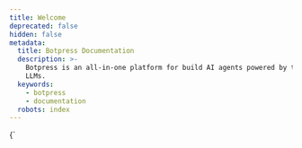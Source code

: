 ```yaml
---
title: Welcome
deprecated: false
hidden: false
metadata:
  title: Botpress Documentation
  description: >-
    Botpress is an all-in-one platform for build AI agents powered by the latest
    LLMs.
  keywords:
    - botpress
    - documentation
  robots: index
---
```

<HTMLBlock>{`
<!DOCTYPE html>
<html lang="en">
<head>
    <meta charset="UTF-8">
    <meta name="viewport" content="width=device-width, initial-scale=1.0">
    <title>Botpress Documentation</title>
    <style>
        :root {
            --primary-color: #2563eb;
            --secondary-color: #3b82f6;
            --text-color: #1f2937;
            --bg-color: #f8fafc;
            --card-bg: #ffffff;
            --hover-color: #1d4ed8;
        }

        body {
            font-family: 'Inter', -apple-system, BlinkMacSystemFont, sans-serif;
            margin: 0;
            padding: 0;
            background-color: var(--bg-color);
            color: var(--text-color);
            line-height: 1.6;
            background-image: 
                radial-gradient(circle at 100% 100%, rgba(37, 99, 235, 0.05) 0%, transparent 50%),
                radial-gradient(circle at 0% 0%, rgba(59, 130, 246, 0.05) 0%, transparent 50%);
            background-attachment: fixed;
        }

        .container {
            max-width: 1200px;
            margin: 0 auto;
            padding: 40px 20px;
        }

        .header {
            text-align: center;
            margin-bottom: 60px;
            display: flex;
            align-items: flex-end;
            justify-content: center;
            gap: 16px;
        }

        .header svg {
            width: 48px;
            height: 48px;
            margin-bottom: 19px;
        }

        .header h1 {
            font-size: 3.5em;
            margin: 0;
            background: linear-gradient(135deg, var(--primary-color), var(--secondary-color));
            -webkit-background-clip: text;
            -webkit-text-fill-color: transparent;
            margin-bottom: 20px;
            line-height: 1;
        }

        .grid {
            display: grid;
            grid-template-columns: repeat(auto-fit, minmax(300px, 1fr));
            gap: 30px;
            margin-top: 40px;
            animation: fadeIn 0.6s ease-out;
        }

        .card {
            background: var(--card-bg);
            padding: 32px;
            border-radius: 16px;
            box-shadow: 0 4px 6px -1px rgb(0 0 0 / 0.1), 0 2px 4px -2px rgb(0 0 0 / 0.1);
            transition: transform 0.2s ease, box-shadow 0.2s ease;
            position: relative;
            overflow: hidden;
        }

        .card::before {
            content: '';
            position: absolute;
            top: 0;
            left: 0;
            right: 0;
            height: 4px;
            background: linear-gradient(90deg, var(--primary-color), var(--secondary-color));
            transform: translateY(-100%);
            transition: transform 0.3s ease;
        }

        .card:hover::before {
            transform: translateY(0);
        }

        .card:hover {
            transform: translateY(-5px);
            box-shadow: 0 10px 15px -3px rgb(0 0 0 / 0.1), 0 4px 6px -4px rgb(0 0 0 / 0.1);
        }

        .card h2 {
            font-size: 1.8em;
            margin-bottom: 20px;
            color: var(--primary-color);
            display: flex;
            align-items: center;
        }

        .card p {
            color: #4b5563;
            margin-bottom: 25px;
        }

        .btn {
            display: inline-block;
            padding: 12px 24px;
            font-size: 1em;
            font-weight: 600;
            color: #fff;
            background-color: var(--primary-color);
            text-decoration: none;
            border-radius: 8px;
            transition: all 0.2s ease;
            position: relative;
            overflow: hidden;
        }

        .btn::after {
            content: '';
            position: absolute;
            width: 100%;
            height: 100%;
            top: 0;
            left: 0;
            background: rgba(255, 255, 255, 0.1);
            transform: translateX(-100%);
            transition: transform 0.3s ease;
        }

        .btn:hover::after {
            transform: translateX(0);
        }

        .btn:hover {
            background-color: var(--hover-color);
            transform: translateY(-2px);
        }

        .links-container {
            margin-top: 30px;
        }

        .sub-link {
            display: block;
            padding: 12px 16px;
            margin: 10px 0;
            color: var(--text-color);
            text-decoration: none;
            border-radius: 8px;
            transition: all 0.2s ease;
            background-color: #f1f5f9;
        }

        .sub-link:hover {
            background-color: #e2e8f0;
            color: var(--primary-color);
            padding-left: 20px;
        }

        @media (max-width: 768px) {
            .container {
                padding: 20px;
            }
            
            .header h1 {
                font-size: 3em;
            }
            
            .card {
                padding: 24px;
            }
        }

        .header-description {
            text-align: center;
            margin-bottom: 40px;
        }

        .header-description p {
            font-size: 1.2em;
            color: #4b5563;
            max-width: 600px;
            margin: 0 auto;
        }

        @keyframes fadeIn {
            from { opacity: 0; transform: translateY(20px); }
            to { opacity: 1; transform: translateY(0); }
        }
    </style>
</head>
<body>
    <div class="container">
        <div class="header">
            <svg width="32" height="32" viewBox="0 0 32 32" fill="none" xmlns="http://www.w3.org/2000/svg">
                <rect width="32" height="32" rx="8" fill="#21201C"/>
                <path fill-rule="evenodd" clip-rule="evenodd" d="M21.0204 17.5548L23.5267 18.978C23.8173 19.1381 24.017 19.4583 23.9989 19.7963V22.6249C23.9989 22.963 23.8173 23.2654 23.5267 23.4433L21.0204 24.8666C20.7298 25.0445 20.3666 25.0445 20.0578 24.8666L17.5516 23.4433C17.2611 23.2833 17.0612 22.963 17.0795 22.6249V19.9565L11.2315 16.6475L12.3757 18.3198L10.941 19.1381C10.6504 19.316 10.2872 19.316 9.97842 19.1381L7.47219 17.7148C7.18161 17.5548 7 17.2523 7 16.9144V14.0679C7 13.7299 7.18161 13.4274 7.47219 13.2495L9.97842 11.8264C10.269 11.6484 10.6322 11.6484 10.941 11.8264L12.1941 12.5379L13.3019 13.1605L17.0795 11.0258V8.375C17.0795 8.03698 17.2611 7.73455 17.5516 7.55665L20.0578 6.13342C20.3484 5.95553 20.7116 5.95553 21.0204 6.13342L23.5267 7.55665C23.8173 7.71676 24.017 8.03698 23.9989 8.375V11.2037C23.9989 11.5417 23.8173 11.8441 23.5267 12.022L21.0204 13.4452C20.7298 13.6231 20.3666 13.6231 20.0578 13.4452L18.8047 12.7336L18.7321 12.698L20.0578 10.7945L17.715 12.1288L13.9376 14.2635V16.772L17.715 18.9068L18.8229 18.2842L20.076 17.5726C20.3484 17.3769 20.7298 17.3947 21.0204 17.5548Z" fill="#FDFDFC"/>
            </svg>
            <h1>Botpress Documentation</h1>
        </div>
        <div class="header-description">
            <p>Botpress is an all-in-one platform for building AI agents powered by the latest LLMs.</p>
        </div>
        <div class="grid">
            <div class="card">
                <h2>
                    <svg width="24" height="24" viewBox="0 0 24 24" fill="none" style="margin-right: 8px;">
                        <path d="M2 3h6a4 4 0 0 1 4 4v14a3 3 0 0 0-3-3H2V3zm20 0h-6a4 4 0 0 0-4 4v14a3 3 0 0 1 3-3h7V3z" stroke="currentColor" stroke-width="2"/>
                    </svg>
                    Guides
                </h2>
                <p>Explore Botpress features, tools, and best practices for building and deploying AI chatbots and agents.</p>
                <a href="/docs/build" class="btn">Browse Guides</a>
                
                <div class="links-container">
                    <h3>Popular Pages</h3>
                    <a href="/docs/embedded-webchat-getting-started" class="sub-link">Place a bot on your website</a>
                    <a href="/docs/variables" class="sub-link">Use variables to store data</a>
                    <a href="/docs/using-integrations" class="sub-link">Install an integration</a>
                </div>
            </div>
            
            <div class="card">
                <h2>
                    <svg width="24" height="24" viewBox="0 0 24 24" fill="currentColor" style="margin-right: 8px;">
                        <path d="M20 4C21.1 4 22 4.9 22 6V18C22 19.1 21.1 20 20 20H4C2.9 20 2 19.1 2 18V6C2 4.9 2.9 4 4 4H20M20 18V8H4V18H20M9 10H7V16H9V10M13 10H11V16H13V10M17 10H15V16H17V10Z"/>
                    </svg>
                    API Reference
                </h2>
                <p>Dive into technical insights about Botpress API endpoints to integrate and extend the platform effectively.</p>
                <a href="/reference/introduction" class="btn">View API Docs</a>
                
                <div class="links-container">
                    <h3>Popular Pages</h3>
                    <a href="https://botpress.com/reference/createconversation" class="sub-link">Manage conversations</a>
                    <a href="https://botpress.com/reference/what-is-the-files-api" class="sub-link">Manage files</a>
                    <a href="https://botpress.com/reference/introduction" class="sub-link">Learn about the Chat API</a>
                </div>
            </div>
        </div>
    </div>
</body>
</html>
`}</HTMLBlock>